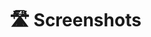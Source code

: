 # 🛣️ Screenshots

&#x20;   &#x20;

<figure><img src="https://github.com/tomatophp/filament-cms/raw/master/arts/create-category.png" alt=""><figcaption></figcaption></figure>

<figure><img src="https://github.com/tomatophp/filament-cms/raw/master/arts/category-list.png" alt=""><figcaption></figcaption></figure>

<figure><img src="https://github.com/tomatophp/filament-cms/raw/master/arts/view-post.png" alt=""><figcaption></figcaption></figure>

<figure><img src="https://github.com/tomatophp/filament-cms/raw/master/arts/post-seo.png" alt=""><figcaption></figcaption></figure>

<figure><img src="https://github.com/tomatophp/filament-cms/raw/master/arts/create-post.png" alt=""><figcaption></figcaption></figure>

<figure><img src="https://github.com/tomatophp/filament-cms/raw/master/arts/posts-list.png" alt=""><figcaption></figcaption></figure>

&#x20;   &#x20;

<figure><img src="https://raw.githubusercontent.com/tomatophp/filament-cms/master/arts/view-request.png" alt=""><figcaption></figcaption></figure>

<figure><img src="https://raw.githubusercontent.com/tomatophp/filament-cms/master/arts/preview-form.png" alt=""><figcaption></figcaption></figure>

<figure><img src="https://raw.githubusercontent.com/tomatophp/filament-cms/master/arts/create-field.png" alt=""><figcaption></figcaption></figure>

<figure><img src="https://raw.githubusercontent.com/tomatophp/filament-cms/master/arts/form-fields.png" alt=""><figcaption></figcaption></figure>

<figure><img src="https://raw.githubusercontent.com/tomatophp/filament-cms/master/arts/create-form.png" alt=""><figcaption></figcaption></figure>

<figure><img src="https://raw.githubusercontent.com/tomatophp/filament-cms/master/arts/form-list.png" alt=""><figcaption></figcaption></figure>

&#x20;

<figure><img src="https://raw.githubusercontent.com/tomatophp/filament-cms/master/arts/page-builder-preview.png" alt=""><figcaption></figcaption></figure>

<figure><img src="https://raw.githubusercontent.com/tomatophp/filament-cms/master/arts/page-builder.png" alt=""><figcaption></figcaption></figure>
